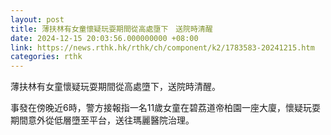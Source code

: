 ```yaml
---
layout: post
title: 薄扶林有女童懷疑玩耍期間從高處墮下　送院時清醒
date: 2024-12-15 20:03:56.000000000 +08:00
link: https://news.rthk.hk/rthk/ch/component/k2/1783583-20241215.htm
categories: rthk
---
```


薄扶林有女童懷疑玩耍期間從高處墮下，送院時清醒。

事發在傍晚近6時，警方接報指一名11歲女童在碧荔道帝柏園一座大廈，懷疑玩耍期間意外從低層墮至平台，送往瑪麗醫院治理。
